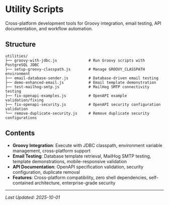# Utility Scripts

Cross-platform development tools for Groovy integration, email testing, API documentation, and workflow automation.

## Structure

```
utilities/
├── groovy-with-jdbc.js              # Run Groovy scripts with PostgreSQL JDBC
├── setup-groovy-classpath.js        # Manage GROOVY_CLASSPATH environment
├── email-database-sender.js         # Database-driven email testing
├── demo-enhanced-email.js           # Email template demonstration
├── test-mailhog-smtp.js             # MailHog SMTP connectivity testing
├── fix-openapi-examples.js          # OpenAPI example validation/fixing
├── fix-openapi-security.js          # OpenAPI security configuration validation
└── remove-duplicate-security.js     # Remove duplicate security configurations
```

## Contents

- **Groovy Integration**: Execute with JDBC classpath, environment variable management, cross-platform support
- **Email Testing**: Database template retrieval, MailHog SMTP testing, template demonstrations, mobile-responsive validation
- **API Documentation**: OpenAPI specification validation, security configuration, duplicate removal
- **Features**: Cross-platform compatibility, zero shell dependencies, self-contained architecture, enterprise-grade security

---

_Last Updated: 2025-10-01_
